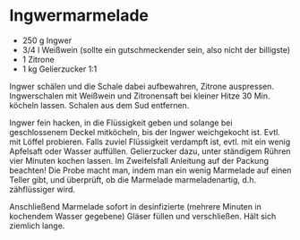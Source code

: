 Ingwermarmelade
===============

* 250 g Ingwer
* 3/4 l Weißwein (sollte ein gutschmeckender sein, also nicht der billigste)
* 1 Zitrone
* 1 kg Gelierzucker 1:1

Ingwer schälen und die Schale dabei aufbewahren, Zitrone auspressen.
Ingwerschalen mit Weißwein und Zitronensaft bei kleiner Hitze 30 Min. köcheln
lassen.  Schalen aus dem Sud entfernen.

Ingwer fein hacken, in die Flüssigkeit geben und solange bei geschlossenem
Deckel mitköcheln, bis der Ingwer weichgekocht ist. Evtl. mit Löffel probieren.
Falls zuviel Flüssigkeit verdampft ist, evtl. mit ein wenig Apfelsaft oder
Wasser auffüllen.  Gelierzucker dazu, unter ständigem Rühren vier Minuten kochen
lassen. Im Zweifelsfall Anleitung auf der Packung beachten! Die Probe macht man,
indem man ein wenig Marmelade auf einen Teller gibt, und überprüft, ob die
Marmelade marmeladenartig, d.h. zähflüssiger wird.

Anschließend Marmelade sofort in desinfizierte (mehrere Minuten in kochendem
Wasser gegebene) Gläser füllen und verschließen. Hält sich ziemlich lange.

